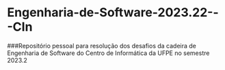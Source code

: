 # Engenharia-de-Software-2023.22---CIn
###Repositório pessoal para resolução dos desafios da cadeira de Engenharia de Software do Centro de Informática da UFPE no semestre 2023.2